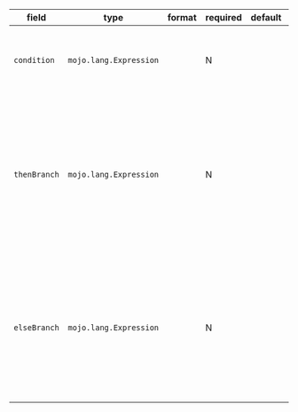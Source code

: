 | field | type | format | required | default | description |
|---|---|---|---|---|---|
| `condition` | `mojo.lang.Expression` |  | N |  | an expression whose value is used as a condition |
| `thenBranch` | `mojo.lang.Expression` |  | N |  | An expression which is evaluated if the condition evaluates to a truthy value(one which equals or can be converted to true). |
| `elseBranch` | `mojo.lang.Expression` |  | N |  | An expression which is executed if the condition is falsy(that is, has a value which can be converted to false). |
